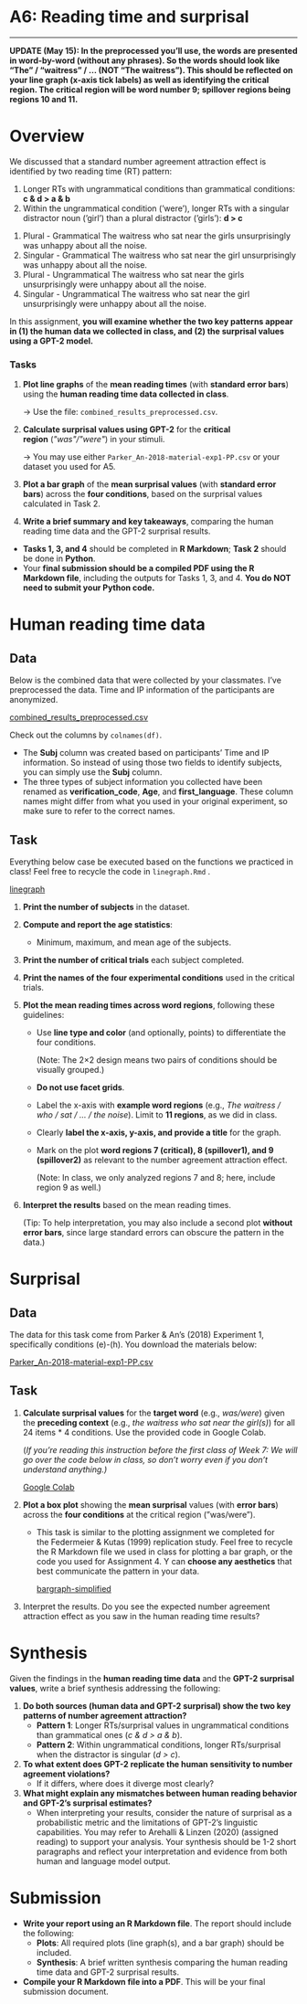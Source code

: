 # A6: Reading time and surprisal

---

**UPDATE (May 15): In the preprocessed you’ll use, the words are presented in word-by-word (without any phrases). So the words should look like “The” / “waitress” / … (NOT “The waitress”). This should be reflected on your line graph (x-axis tick labels) as well as identifying the critical region. The critical region will be word number 9; spillover regions being regions 10 and 11.**

# Overview

We discussed that a standard number agreement attraction effect is identified by two reading time (RT) pattern: 

1. Longer RTs with ungrammatical conditions than grammatical conditions: **c & d > a & b**
2. Within the ungrammatical condition (’were’), longer RTs with a singular distractor noun (’girl’) than a plural distractor (’girls’): **d > c**

<aside>

1. Plural - Grammatical
The waitress who sat near the girls unsurprisingly was unhappy about all the noise.
2. Singular - Grammatical
The waitress who sat near the girl unsurprisingly was unhappy about all the noise.
3. Plural - Ungrammatical
The waitress who sat near the girls unsurprisingly were unhappy about all the noise.
4. Singular - Ungrammatical
The waitress who sat near the girl unsurprisingly were unhappy about all the noise.
</aside>

In this assignment, **you will examine whether the two key patterns appear in (1) the human data we collected in class, and (2) the surprisal values using a GPT-2 model.**

<aside>

### Tasks

1. **Plot line graphs** of the **mean reading times** (with **standard error bars**) using the **human reading time data collected in class**.
    
    → Use the file: `combined_results_preprocessed.csv`.
    
2. **Calculate surprisal values using GPT-2** for the **critical region** (*"was"/"were"*) in your stimuli.
    
    → You may use either `Parker_An-2018-material-exp1-PP.csv` or your dataset you used for A5.
    
3. **Plot a bar graph** of the **mean surprisal values** (with **standard error bars**) across the **four conditions**, based on the surprisal values calculated in Task 2.
4. **Write a brief summary and key takeaways**, comparing the human reading time data and the GPT-2 surprisal results.

- **Tasks 1, 3, and 4** should be completed in **R Markdown**; **Task 2** should be done in **Python**.
- Your **final submission should be a compiled PDF using the R Markdown file**, including the outputs for Tasks 1, 3, and 4.
**You do NOT need to submit your Python code.**
</aside>

# Human reading time data

## Data

Below is the combined data that were collected by your classmates. I’ve preprocessed the data. Time and IP information of the participants are anonymized. 

[combined_results_preprocessed.csv](A6%20Reading%20time%20and%20surprisal%20a6_files/combined_results_preprocessed.csv)

Check out the columns by `colnames(df)`. 

- The **Subj** column was created based on participants’ Time and IP information. So instead of using those two fields to identify subjects, you can simply use the **Subj** column.
- The three types of subject information you collected have been renamed as **verification_code**, **Age**, and **first_language**. These column names might differ from what you used in your original experiment, so make sure to refer to the correct names.

## Task

Everything below case be executed based on the functions we practiced in class! Feel free to recycle the code in `linegraph.Rmd` .

[linegraph](A6%20Reading%20time%20and%20surprisal%20a6_files/linegraph.rmd)

1. **Print the number of subjects** in the dataset.
2. **Compute and report the age statistics**:
    - Minimum, maximum, and mean age of the subjects.
3. **Print the number of critical trials** each subject completed.
4. **Print the names of the four experimental conditions** used in the critical trials.
5. **Plot the mean reading times across word regions**, following these guidelines:
    - Use **line type and color** (and optionally, points) to differentiate the four conditions.
        
        (Note: The 2×2 design means two pairs of conditions should be visually grouped.)
        
    - **Do not use facet grids**.
    - Label the x-axis with **example word regions** (e.g., *The waitress / who / sat / … / the noise*). Limit to **11 regions**, as we did in class.
    - Clearly **label the x-axis, y-axis, and provide a title** for the graph.
    - Mark on the plot **word regions 7 (critical), 8 (spillover1), and 9 (spillover2)** as relevant to the number agreement attraction effect.
        
        (Note: In class, we only analyzed regions 7 and 8; here, include region 9 as well.)
        
6. **Interpret the results** based on the mean reading times.
    
    (Tip: To help interpretation, you may also include a second plot **without error bars**, since large standard errors can obscure the pattern in the data.)
    

# Surprisal

## Data

The data for this task come from Parker & An’s (2018) Experiment 1, specifically conditions (e)-(h). You download the materials below:

[Parker_An-2018-material-exp1-PP.csv](A6%20Reading%20time%20and%20surprisal%20a6_files/Parker_An-2018-material-exp1-PP.csv)

## Task

1. **Calculate surprisal values** for the **target word** (e.g., *was/were*) given the **preceding context** (e.g., *the waitress who sat near the girl(s)*) for all 24 items * 4 conditions. Use the provided code in Google Colab. 
    
    (*If you’re reading this instruction before the first class of Week 7: We will go over the code below in class, so don’t worry even if you don’t understand anything.)*
    
    [Google Colab](https://colab.research.google.com/drive/1u-AHUUWfCIX4WyB6t23NY_SlRPFnhpjt?usp=sharing)
    
2. **Plot a box plot** showing the **mean surprisal** values (with **error bars**) across the **four conditions** at the critical region (”was/were”).
    - This task is similar to the plotting assignment we completed for the Federmeier & Kutas (1999) replication study. Feel free to recycle the R Markdown file we used in class for plotting a bar graph, or the code you used for Assignment 4. Y can **choose any aesthetics** that best communicate the pattern in your data.
        
        [bargraph-simplified](A6%20Reading%20time%20and%20surprisal%20a6_files/bargraph-simplified.rmd)
        
3. Interpret the results. Do you see the expected number agreement attraction effect as you saw in the human reading time results?

# Synthesis

Given the findings in the **human reading time data** and the **GPT-2 surprisal values**, write a brief synthesis addressing the following:

1. **Do both sources (human data and GPT-2 surprisal) show the two key patterns of number agreement attraction?**
    - **Pattern 1**: Longer RTs/surprisal values in ungrammatical conditions than grammatical ones (*c & d > a & b*).
    - **Pattern 2**: Within ungrammatical conditions, longer RTs/surprisal when the distractor is singular (*d > c*).
2. **To what extent does GPT-2 replicate the human sensitivity to number agreement violations?**
    - If it differs, where does it diverge most clearly?
3. **What might explain any mismatches between human reading behavior and GPT-2’s surprisal estimates?**
    - When interpreting your results, consider the nature of surprisal as a probabilistic metric and the limitations of GPT-2’s linguistic capabilities. You may refer to Arehalli & Linzen (2020) (assigned reading) to support your analysis. Your synthesis should be 1-2 short paragraphs and reflect your interpretation and evidence from both human and language model output.

# Submission

- **Write your report using an R Markdown file**. The report should include the following:
    - **Plots**: All required plots (line graph(s), and a bar graph) should be included.
    - **Synthesis**: A brief written synthesis comparing the human reading time data and GPT-2 surprisal results.
- **Compile your R Markdown file into a PDF**. This will be your final submission document.